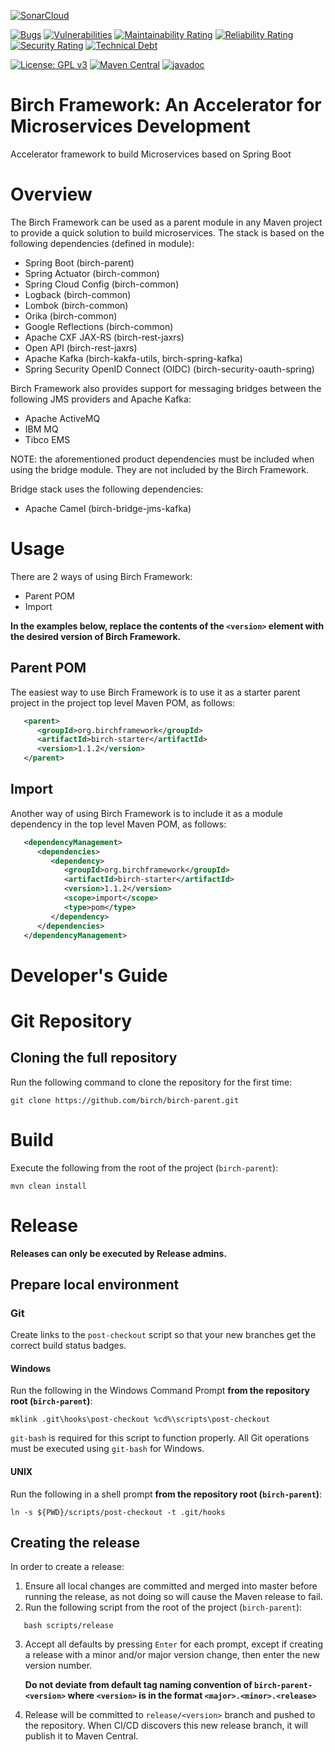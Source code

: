 [![SonarCloud](https://sonarcloud.io/images/project_badges/sonarcloud-black.svg)](https://sonarcloud.io/dashboard?id=org.birchframework%3Abirch-parent)

[![Bugs](https://sonarcloud.io/api/project_badges/measure?project=org.birchframework%3Abirch-parent&metric=bugs)](https://sonarcloud.io/dashboard?id=org.birchframework%3Abirch-parent)
[![Vulnerabilities](https://sonarcloud.io/api/project_badges/measure?project=org.birchframework%3Abirch-parent&metric=vulnerabilities)](https://sonarcloud.io/dashboard?id=org.birchframework%3Abirch-parent)
[![Maintainability Rating](https://sonarcloud.io/api/project_badges/measure?project=org.birchframework%3Abirch-parent&metric=sqale_rating)](https://sonarcloud.io/dashboard?id=org.birchframework%3Abirch-parent)
[![Reliability Rating](https://sonarcloud.io/api/project_badges/measure?project=org.birchframework%3Abirch-parent&metric=reliability_rating)](https://sonarcloud.io/dashboard?id=org.birchframework%3Abirch-parent)
[![Security Rating](https://sonarcloud.io/api/project_badges/measure?project=org.birchframework%3Abirch-parent&metric=security_rating)](https://sonarcloud.io/dashboard?id=org.birchframework%3Abirch-parent)
[![Technical Debt](https://sonarcloud.io/api/project_badges/measure?project=org.birchframework%3Abirch-parent&metric=sqale_index)](https://sonarcloud.io/dashboard?id=org.birchframework%3Abirch-parent)

[![License: GPL v3](https://img.shields.io/badge/License-GPLv3-blue.svg)](https://www.gnu.org/licenses/gpl-3.0)
[![Maven Central](https://img.shields.io/maven-central/v/org.birchframework/birch-parent.svg?label=Maven%20Central)](https://search.maven.org/search?q=g:%22org.birchframework%22)
[![javadoc](https://javadoc.io/badge2/org.birchframework/birch-parent/javadoc.svg)](https://javadoc.io/doc/org.birchframework)
# Birch Framework: An Accelerator for Microservices Development
Accelerator framework to build Microservices based on Spring Boot

# Overview
The Birch Framework can be used as a parent module in any Maven project to provide a quick solution to build microservices.  The stack is based on the
following dependencies (defined in module):
* Spring Boot (birch-parent)
* Spring Actuator (birch-common)
* Spring Cloud Config (birch-common)
* Logback (birch-common)
* Lombok (birch-common)
* Orika (birch-common)
* Google Reflections (birch-common)
* Apache CXF JAX-RS (birch-rest-jaxrs)
* Open API (birch-rest-jaxrs)
* Apache Kafka (birch-kakfa-utils, birch-spring-kafka)
* Spring Security OpenID Connect (OIDC) (birch-security-oauth-spring)

Birch Framework also provides support for messaging bridges between the following JMS providers and Apache Kafka:

* Apache ActiveMQ
* IBM MQ
* Tibco EMS

NOTE: the aforementioned product dependencies must be included when using the bridge module.  They are not included by the Birch Framework.

Bridge stack uses the following dependencies:
* Apache Camel (birch-bridge-jms-kafka)

# Usage
There are 2 ways of using Birch Framework:
* Parent POM
* Import

**In the examples below, replace the contents of the `<version>` element with the desired version of Birch Framework.**
## Parent POM
The easiest way to use Birch Framework is to use it as a starter parent project in the project top level Maven POM, as follows:
```xml
   <parent>
      <groupId>org.birchframework</groupId>
      <artifactId>birch-starter</artifactId>
      <version>1.1.2</version>
   </parent>
```
## Import
Another way of using Birch Framework is to include it as a module dependency in the top level Maven POM, as follows:
```xml
   <dependencyManagement>
      <dependencies>
         <dependency>
            <groupId>org.birchframework</groupId>
            <artifactId>birch-starter</artifactId>
            <version>1.1.2</version>
            <scope>import</scope>
            <type>pom</type>
         </dependency>
      </dependencies>
   </dependencyManagement>
```
# Developer's Guide

# Git Repository
## Cloning the full repository
Run the following command to clone the repository for the first time:

    git clone https://github.com/birch/birch-parent.git

# Build
Execute the following from the root of the project (`birch-parent`):

    mvn clean install

# Release

**Releases can only be executed by Release admins.**

## Prepare local environment
### Git

Create links to the `post-checkout` script so that your new branches get the correct build status badges.
#### Windows
Run the following in the Windows Command Prompt **from the repository root (`birch-parent`)**:

    mklink .git\hooks\post-checkout %cd%\scripts\post-checkout

`git-bash` is required for this script to function properly.  All Git operations must be executed using `git-bash` for Windows.
#### UNIX
Run the following in a shell prompt **from the repository root (`birch-parent`)**:

    ln -s ${PWD}/scripts/post-checkout -t .git/hooks

## Creating the release
In order to create a release:
1. Ensure all local changes are committed and merged into master before running the release, as not doing so will cause the Maven release to fail.
2. Run the following script from the root of the project (`birch-parent`):
```
   bash scripts/release
```
3. Accept all defaults by pressing `Enter` for each prompt, except if creating a release with a minor and/or major version change, then enter the new version number.

   **Do not deviate from default tag naming convention of `birch-parent-<version>` where `<version>` is in the format `<major>.<minor>.<release>`**

4. Release will be committed to `release/<version>` branch and pushed to the repository.  When CI/CD discovers this new release branch, it will publish it to Maven Central.
